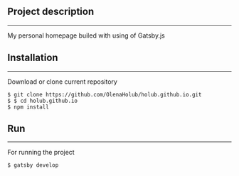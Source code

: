 ## Project description
***

My personal homepage builed with using of Gatsby.js

## Installation
***

Download or clone current repository
```
$ git clone https://github.com/OlenaHolub/holub.github.io.git
$ $ cd holub.github.io
$ npm install
```

## Run
***

For running the project
```
$ gatsby develop
```